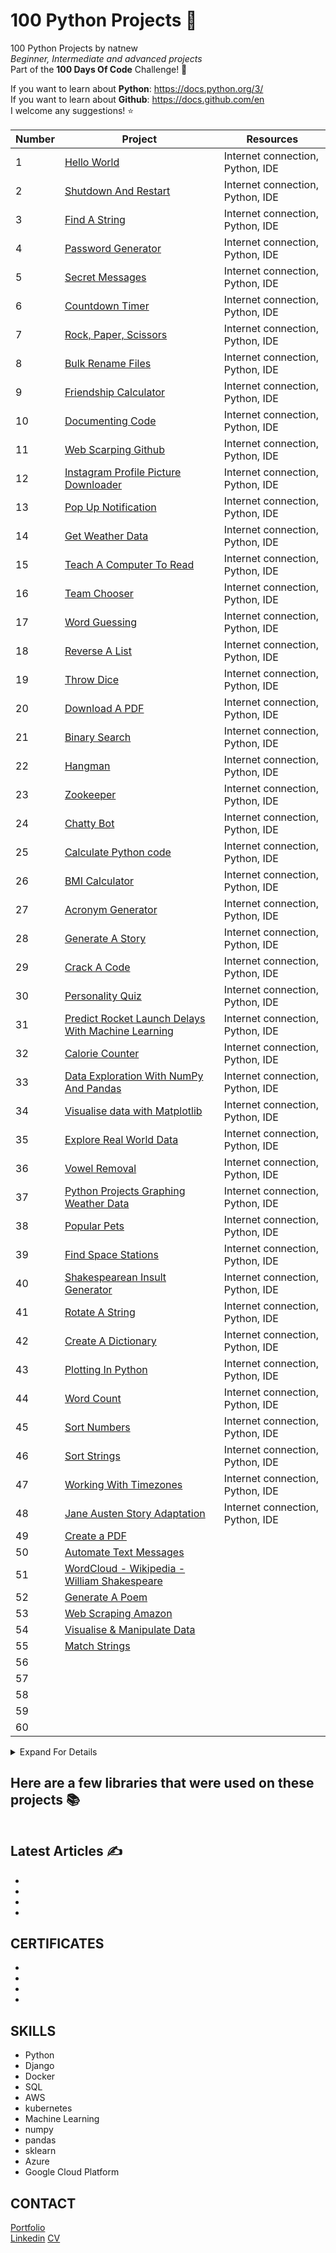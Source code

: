 # 100 Python Projects 🐍
100 Python Projects by natnew<br>
*Beginner, Intermediate and advanced projects*<br>
Part of the **100 Days Of Code** Challenge! 🙂

If you want to learn about **Python**: https://docs.python.org/3/ <br>
If you want to learn about **Github**: https://docs.github.com/en <br>
I welcome any suggestions! ⭐ <br>

Number | Project      | Resources
------ | ------------- |-------------------------------
1 | [Hello World](https://github.com/natnew/Python-Project-Hello-World) |Internet connection, Python, IDE
2 | [Shutdown And Restart](https://github.com/natnew/Python-Project-Shutdown-and-Restart-Computer) |Internet connection, Python, IDE
3 | [Find A String](https://github.com/natnew/Python-Projects-Find-a-file-using-a-string) |Internet connection, Python, IDE
4 | [Password Generator](https://github.com/natnew/Python-Projects-Password-Generator) |Internet connection, Python, IDE
5 | [Secret Messages](https://github.com/natnew/Python-Projects-Secret-Message/blob/main/README.md)|Internet connection, Python, IDE
6 | [Countdown Timer](https://github.com/natnew/Python-Projects-Countdown-Timer)|Internet connection, Python, IDE
7 | [Rock, Paper, Scissors](https://github.com/natnew/Python-Projects-Rock-Paper-Scissors)|Internet connection, Python, IDE
8 | [Bulk Rename Files](https://github.com/natnew/Python-Projects-Bulk-Rename-Files)|Internet connection, Python, IDE
9 | [Friendship Calculator](https://github.com/natnew/Python-Projects-Friendship-Calculator)|Internet connection, Python, IDE
10 | [Documenting Code](https://github.com/natnew/Python-Projects-Documenting-Code)|Internet connection, Python, IDE
11 | [Web Scarping Github](https://github.com/natnew/Python-Projects-Web-Scraping-Github)|Internet connection, Python, IDE
12 | [Instagram Profile Picture Downloader](https://github.com/natnew/Python-Projects-Instagram-Profile-Picture-Downloader-)|Internet connection, Python, IDE
13 | [Pop Up Notification](https://github.com/natnew/Python-Projects-Pop-Up-Notification)|Internet connection, Python, IDE
14 | [Get Weather Data](https://github.com/natnew/Python-Projects-Get-Weather-Data)|Internet connection, Python, IDE
15 | [Teach A Computer To Read](https://github.com/natnew/Python-Projects-Teach-A-Computer-To-Raed)|Internet connection, Python, IDE
16 | [Team Chooser](https://github.com/natnew/Python-Projects-Team-Chooser)|Internet connection, Python, IDE
17 | [Word Guessing](https://github.com/natnew/Python-Projects-Word-Guessing-Game)|Internet connection, Python, IDE
18 | [Reverse A List](https://github.com/natnew/Python-Projects-Reverse-A-List)|Internet connection, Python, IDE
19 | [Throw Dice](https://github.com/natnew/Python-Projects-Throw-Dice)|Internet connection, Python, IDE
20 | [Download A PDF](https://github.com/natnew/Python-Projects-Download-A-PDF)|Internet connection, Python, IDE
21 | [Binary Search](https://github.com/natnew/Python-Projects-Binary-Search)|Internet connection, Python, IDE
22 | [Hangman](https://github.com/natnew/Python-Projects-Hangman)|Internet connection, Python, IDE
23 | [Zookeeper](https://github.com/natnew/Python-Projects-Zookeeper)|Internet connection, Python, IDE
24 | [Chatty Bot](https://github.com/natnew/Python-Projects-Chatty-Bot)|Internet connection, Python, IDE
25 | [Calculate Python code](https://github.com/natnew/Python-Projects-Calculate-Python-Code)|Internet connection, Python, IDE
26 | [BMI Calculator](https://github.com/natnew/Python-Projects-BMI-Calculator)|Internet connection, Python, IDE
27 | [Acronym Generator](https://github.com/natnew/Python-Projects-Acronym-Generator)|Internet connection, Python, IDE
28 | [Generate A Story](https://github.com/natnew/Python-Projects-Generate-A-Story/blob/main/README.md)|Internet connection, Python, IDE
29 | [Crack A Code](https://github.com/natnew/Python-Projects-Crack-A-Code)|Internet connection, Python, IDE
30 | [Personality Quiz](https://github.com/natnew/Python-Projects-Personality-Quiz)|Internet connection, Python, IDE
31 | [Predict Rocket Launch Delays With Machine Learning](https://github.com/natnew/Python-Projects-Predict-Rocket-Launch-Delays-With-Machine-Learning)|Internet connection, Python, IDE
32 | [Calorie Counter](https://github.com/natnew/Python-Projects-Calorie-Calculator)|Internet connection, Python, IDE
33 | [Data Exploration With NumPy And Pandas](https://github.com/natnew/Python-Projects-Data-Exploration-With-NumPy-And-Pandas)|Internet connection, Python, IDE
34 | [Visualise data with Matplotlib](https://github.com/natnew/Python-Projects-Visualise-data-with-Matplotlib/blob/main/README.md)|Internet connection, Python, IDE
35 | [Explore Real World Data](https://github.com/natnew/Python-Projects-Explore-Real-World-Data)|Internet connection, Python, IDE
36 | [Vowel Removal](https://github.com/natnew/Python-Projects-Vowel-Removal)|Internet connection, Python, IDE
37 | [Python Projects Graphing Weather Data](https://github.com/natnew/Python-Projects-Graphing-Weather-Data)|Internet connection, Python, IDE
38 | [Popular Pets](https://github.com/natnew/Python-Projects-Popular-Pets/blob/main/README.md)|Internet connection, Python, IDE
39 | [Find Space Stations](https://github.com/natnew/Python-Projects-Find-Space-Stations)|Internet connection, Python, IDE
40 | [Shakespearean Insult Generator]()|Internet connection, Python, IDE
41 | [Rotate A String](https://github.com/natnew/Python-Projects-Rotate-A-String/blob/main/README.md)|Internet connection, Python, IDE
42 | [Create A Dictionary](https://github.com/natnew/Python-Projects-Create-A-Dictionary)|Internet connection, Python, IDE
43 | [Plotting In Python](https://github.com/natnew/Python-Projects-Plotting-In-Python)|Internet connection, Python, IDE
44 | [Word Count](https://github.com/natnew/Python-Projects-Word-Count)|Internet connection, Python, IDE
45 | [Sort Numbers](https://github.com/natnew/Python-Projects-Sort-Numbers)|Internet connection, Python, IDE
46 | [Sort Strings](https://github.com/natnew/Python-Projects-Sort-Strings)|Internet connection, Python, IDE
47 | [Working With Timezones](https://github.com/natnew/Python-Projects-Working-With-Timezones)|Internet connection, Python, IDE
48 | [Jane Austen Story Adaptation](https://github.com/natnew/Python-Projects-Jane-Austen-Story)|Internet connection, Python, IDE
49 | [Create a PDF](https://github.com/natnew/Python-Projects-Create-A-PDF/blob/main/README.md)
50 | [Automate Text Messages](https://github.com/natnew/Python-Projects-Automate-Text-Messages/blob/main/README.md)
51 | [WordCloud - Wikipedia - William Shakespeare](https://github.com/natnew/Python-Projects-Wordcloud---WS/blob/main/README.md)
52 | [Generate A Poem](https://github.com/natnew/Python-Projects-Generate-a-Poem/blob/main/README.md)
53 | [Web Scraping Amazon](https://github.com/natnew/Python-Projects-Web-Scarping-Amazon)
54 | [Visualise & Manipulate Data](https://github.com/natnew/Python-Projects-Visualise-And-Manipulate-Data/blob/main/README.md)
55 | [Match Strings](https://github.com/natnew/Python-Projects-Match-Strings/blob/main/README.md)
56 | []()
57 | []()
58 | []()
59 | []()
60 | []()

<details>
<summary>Expand For Details</summary>
  <p>This project was created by natnew and contains Python projects from a beginners to advanced level. <br>
    

</details>

## Here are a few libraries that were used on these projects 📚
![]()

## Latest Articles ✍️
 - []()
 - []()
 - []()
 - []()

## CERTIFICATES
 - []()
 - []()
 - []()
 - []()

## SKILLS
- Python
- Django
- Docker
- SQL
- AWS
- kubernetes
- Machine Learning
- numpy
- pandas
- sklearn
- Azure
- Google Cloud Platform

## CONTACT
[Portfolio](https://github.com/natnew/NATASHA-/blob/main/README.md)<BR>
[Linkedin](https://www.linkedin.com/in/natasha-newbold/)
[CV](https://www.linkedin.com/in/natasha-newbold/)
